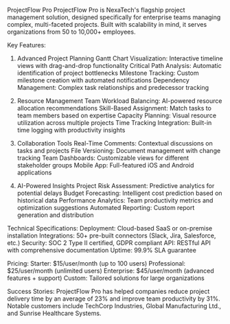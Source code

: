 ProjectFlow Pro
ProjectFlow Pro is NexaTech's flagship project management solution, designed specifically for enterprise teams managing complex, multi-faceted projects. Built with scalability in mind, it serves organizations from 50 to 10,000+ employees.

Key Features:
1. Advanced Project Planning
Gantt Chart Visualization: Interactive timeline views with drag-and-drop functionality
Critical Path Analysis: Automatic identification of project bottlenecks
Milestone Tracking: Custom milestone creation with automated notifications
Dependency Management: Complex task relationships and predecessor tracking

2. Resource Management
Team Workload Balancing: AI-powered resource allocation recommendations
Skill-Based Assignment: Match tasks to team members based on expertise
Capacity Planning: Visual resource utilization across multiple projects
Time Tracking Integration: Built-in time logging with productivity insights

3. Collaboration Tools
Real-Time Comments: Contextual discussions on tasks and projects
File Versioning: Document management with change tracking
Team Dashboards: Customizable views for different stakeholder groups
Mobile App: Full-featured iOS and Android applications

4. AI-Powered Insights
Project Risk Assessment: Predictive analytics for potential delays
Budget Forecasting: Intelligent cost prediction based on historical data
Performance Analytics: Team productivity metrics and optimization suggestions
Automated Reporting: Custom report generation and distribution

Technical Specifications:
Deployment: Cloud-based SaaS or on-premise installation
Integrations: 50+ pre-built connectors (Slack, Jira, Salesforce, etc.)
Security: SOC 2 Type II certified, GDPR compliant
API: RESTful API with comprehensive documentation
Uptime: 99.9% SLA guarantee

Pricing:
Starter: $15/user/month (up to 100 users)
Professional: $25/user/month (unlimited users)
Enterprise: $45/user/month (advanced features + support)
Custom: Tailored solutions for large organizations

Success Stories:
ProjectFlow Pro has helped companies reduce project delivery time by an average of 23% and improve team productivity by 31%. Notable customers include TechCorp Industries, Global Manufacturing Ltd., and Sunrise Healthcare Systems.